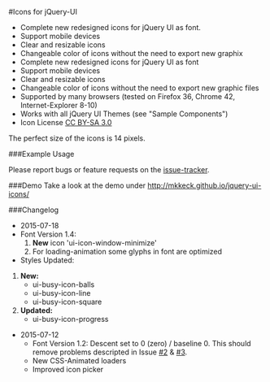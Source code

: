 #Icons for jQuery-UI
* Complete new redesigned icons for jQuery UI as font. 
* Support mobile devices 
* Clear and resizable icons 
* Changeable color of icons without the need to export new graphix 
* Complete new redesigned icons for jQuery UI as font
* Support mobile devices
* Clear and resizable icons
* Changeable color of icons without the need to export new graphic files
* Supported by many browsers (tested on Firefox 36, Chrome 42, Internet-Explorer 8-10)
* Works with all jQuery UI Themes (see "Sample Components")
* Icon License [CC BY-SA 3.0](https://creativecommons.org/licenses/by-sa/3.0/)

The perfect size of the icons is 14 pixels. 

###Example Usage
    <head>
    <!-- ... -->
    <link href="jquery/smoothness/jquery-ui.css" rel="stylesheet" type="text/css" />
    <link href="jquery/jquery-ui.icons.css" rel="stylesheet" type="text/css" />
    <script src="jquery/jquery.min.js" type="text/javascript"></script>  
    <script src="jquery/jquery-ui.min.js" type="text/javascript"></script>
    <!-- ... -->

Please report bugs or feature requests on the [issue-tracker](https://github.com/mkkeck/jquery-ui-icons/issues).
  
  
###Demo
Take a look at the demo under http://mkkeck.github.io/jquery-ui-icons/ 
  
  
###Changelog
* 2015-07-18
 * Font Version 1.4:
   1. **New** icon 'ui-icon-window-minimize'
   2. For loading-animation some glyphs in font are optimized
 * Styles Updated:
  1. **New:**
     * ui-busy-icon-balls
     * ui-busy-icon-line
     * ui-busy-icon-square
  2. **Updated:**
     * ui-busy-icon-progress
  
* 2015-07-12 
  * Font Version 1.2: 
    Descent set to 0 (zero) / baseline 0. 
    This should remove problems descripted in Issue [#2](https://github.com/mkkeck/jquery-ui-icons/issues/2) & [#3](https://github.com/mkkeck/jquery-ui-icons/issues/3). 
  * New CSS-Animated loaders 
  * Improved icon picker 

